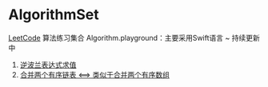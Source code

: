 # AlgorithmSet
[LeetCode](https://leetcode-cn.com/problemset/algorithms/) 算法练习集合 Algorithm.playground：主要采用Swift语言 ~ 持续更新中 

1. [逆波兰表达式求值](https://leetcode-cn.com/problems/evaluate-reverse-polish-notation)
2. [合并两个有序链表 <==> 类似于合并两个有序数组](https://leetcode-cn.com/problems/merge-two-sorted-lists/submissions/)
